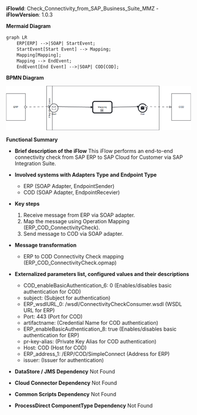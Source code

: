 **iFlowId**: Check_Connectivity_from_SAP_Business_Suite_MMZ - **iFlowVersion**: 1.0.3

**Mermaid Diagram**
```mermaid
graph LR
    ERP[ERP] -->|SOAP| StartEvent;
    StartEvent[Start Event] --> Mapping;
    Mapping[Mapping];
    Mapping --> EndEvent;
    EndEvent[End Event] -->|SOAP| COD[COD];
```
**BPMN Diagram**

![BPMN Diagram](./Check_Connectivity_from_SAP_Business_Suite_MMZ-1.0.3.png "BPMN Diagram")

**Functional Summary**
- **Brief description of the iFlow**
    This iFlow performs an end-to-end connectivity check from SAP ERP to SAP Cloud for Customer via SAP Integration Suite.

- **Involved systems with Adapters Type and Endpoint Type**
    - ERP (SOAP Adapter, EndpointSender)
    - COD (SOAP Adapter, EndpointRecevier)

- **Key steps**
    1. Receive message from ERP via SOAP adapter.
    2. Map the message using Operation Mapping (ERP_COD_ConnectivityCheck).
    3. Send message to COD via SOAP adapter.

- **Message transformation**
    - ERP to COD Connectivity Check mapping (ERP_COD_ConnectivityCheck.opmap)

- **Externalized parameters list, configured values and their descriptions**
    - COD_enableBasicAuthentication_6: 0 (Enables/disables basic authentication for COD)
    - subject:  (Subject for authentication)
    - ERP_wsdlURL_0: /wsdl/ConnectivityCheckConsumer.wsdl (WSDL URL for ERP)
    - Port: 443 (Port for COD)
    - artifactname:  (Credential Name for COD authentication)
    - ERP_enableBasicAuthentication_8: true (Enables/disables basic authentication for ERP)
    - pr-key-alias:  (Private Key Alias for COD authentication)
    - Host: COD (Host for COD)
    - ERP_address_1: /ERP/COD/SimpleConnect (Address for ERP)
    - issuer:  (Issuer for authentication)

- **DataStore / JMS Dependency**
    Not Found

- **Cloud Connector Dependency**
    Not Found

- **Common Scripts Dependency**
    Not Found

- **ProcessDirect ComponentType Dependency**
    Not Found
